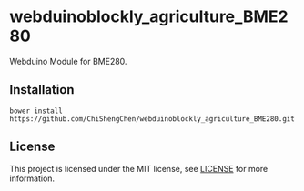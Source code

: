 # webduinoblockly_agriculture_BME280

Webduino Module for BME280.

## Installation

```shell
bower install https://github.com/ChiShengChen/webduinoblockly_agriculture_BME280.git
```

## License

This project is licensed under the MIT license, see [LICENSE](LICENSE) for more information.